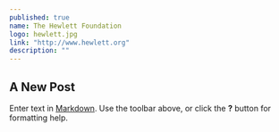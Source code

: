 ```yaml
---
published: true
name: The Hewlett Foundation
logo: hewlett.jpg
link: "http://www.hewlett.org"
description: ""
---
```


## A New Post

Enter text in [Markdown](http://daringfireball.net/projects/markdown/). Use the toolbar above, or click the **?** button for formatting help.
